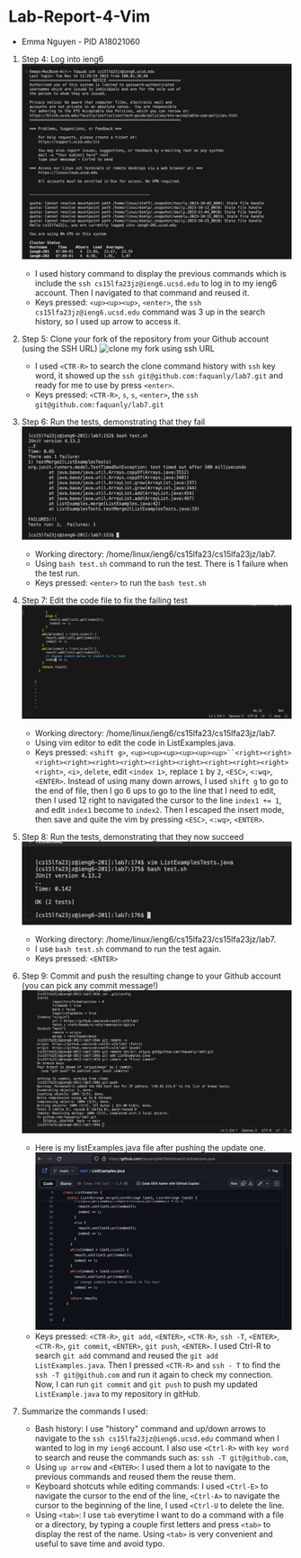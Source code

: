 # Lab-Report-4-Vim
- Emma Nguyen - PID A18021060

1. Step 4: Log into ieng6
   ![Log into my ieng6](step4-1.png)
   - I used history command to display the previous commands which is include the `ssh cs15lfa23jz@ieng6.ucsd.edu` to log in to my ieng6 account. Then I navigated to that command and reused it.
   - Keys pressed: `<up><up><up>`, `<enter>`, the `ssh cs15lfa23jz@ieng6.ucsd.edu` command was 3 up in the search history, so I used up arrow to access it.
1. Step 5: Clone your fork of the repository from your Github account (using the SSH URL)
   ![clone my fork using `ssh URL`](step5.png)
   - I used `<CTR-R>` to search the clone command history with `ssh` key word, it showed up the `ssh git@github.com:faquanly/lab7.git` and ready for me to use by press `<enter>`.
   - Keys pressed: `<CTR-R>`, `s`, `s`, `<enter>`, the `ssh git@github.com:faquanly/lab7.git` 
1. Step 6: Run the tests, demonstrating that they fail
   ![run ListExamplesTests](step6.png)
   - Working directory: /home/linux/ieng6/cs15lfa23/cs15lfa23jz/lab7.
   - Using `bash test.sh` command to run the test. There is 1 failure when the test run.
   - Keys pressed: `<enter>` to run the `bash test.sh`
1. Step 7: Edit the code file to fix the failing test
   ![ListExamples.java after being fixed](step7.png)
   - Working directory: /home/linux/ieng6/cs15lfa23/cs15lfa23jz/lab7.
   - Using vim editor to edit the code in ListExamples.java.
   - Keys pressed: `<shift g>`, `<up><up><up><up><up><up>``<right><right><right><right><right><right><right><right><right><right><right><right>`, `<i>`, `delete`, edit `<index 1>`, replace `1` by `2`, `<ESC>`, `<:wq>`, `<ENTER>`. Instead of using many down arrows, I used `shift g` to go to the end of file, then I go 6 ups to go to the line that I need to edit, then I used 12 right to navigated the cursor to the line `index1 += 1`, and edit `index1` become to `index2`. Then I escaped the insert mode, then save and quite the vim by pressing `<ESC>`, `<:wq>`, `<ENTER>`.
1. Step 8: Run the tests, demonstrating that they now succeed
   ![run ListExamplesTest again after fixing the code](step8.png)
   - Working directory: /home/linux/ieng6/cs15lfa23/cs15lfa23jz/lab7.
   - I use `bash test.sh` command to run the test again.
   - Keys pressed: `<ENTER>`
1. Step 9: Commit and push the resulting change to your Github account (you can pick any commit message!)
   ![Commit and push ListExamples.java into gitHub](step9.png)
   - Here is my listExamples.java file after pushing the update one.
   ![listExamples.java file after updating](step9-1.png)
   - Keys pressed: `<CTR-R>`, `git add`, `<ENTER>`, `<CTR-R>`, `ssh -T`, `<ENTER>`, `<CTR-R>`, `git commit`, `<ENTER>`, `git push`, `<ENTER>`. I used Ctrl-R to search `git add` command and reused the `git add ListExamples.java`. Then I pressed `<CTR-R>` and `ssh - T` to find the `ssh -T git@github.com` and run it again to check my connection. Now, I can run `git commit` and `git push` to push my updated `ListExample.java` to my repository in gitHub. 

1. Summarize the commands I used:
   - Bash history: I use "history" command and up/down arrows to navigate to the `ssh cs15lfa23jz@ieng6.ucsd.edu` command when I wanted to log in my `ieng6` account. I also use `<Ctrl-R>` with `key word` to search and reuse the commands such as: `ssh -T git@github.com`, 
   - Using `up arrow` and `<ENTER>`: I used them a lot to navigate to the previous commands and reused them the reuse them.
   - Keyboard shotcuts while editing commands: I used `<Ctrl-E>` to navigate the cursor to the end of the line, `<Ctrl-A>` to navigate the cursor to the beginning of the line, I used `<Ctrl-U` to delete the line.
   - Using `<tab>`: I use `tab` everytime I want to do a command with a file or a directory, by typing a couple first letters and press `<tab>` to display the rest of the name. Using `<tab>` is very convenient and useful to save time and avoid typo.



